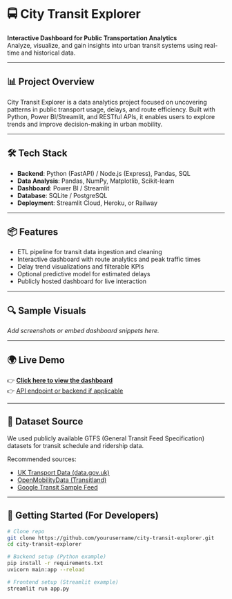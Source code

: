 # 🚍 City Transit Explorer

**Interactive Dashboard for Public Transportation Analytics**  
Analyze, visualize, and gain insights into urban transit systems using real-time and historical data.

---

## 📊 Project Overview

City Transit Explorer is a data analytics project focused on uncovering patterns in public transport usage, delays, and route efficiency. Built with Python, Power BI/Streamlit, and RESTful APIs, it enables users to explore trends and improve decision-making in urban mobility.

---

## 🛠 Tech Stack

- **Backend**: Python (FastAPI) / Node.js (Express), Pandas, SQL
- **Data Analysis**: Pandas, NumPy, Matplotlib, Scikit-learn
- **Dashboard**: Power BI / Streamlit
- **Database**: SQLite / PostgreSQL
- **Deployment**: Streamlit Cloud, Heroku, or Railway

---

## 📦 Features

- ETL pipeline for transit data ingestion and cleaning
- Interactive dashboard with route analytics and peak traffic times
- Delay trend visualizations and filterable KPIs
- Optional predictive model for estimated delays
- Publicly hosted dashboard for live interaction

---

## 🔍 Sample Visuals

_Add screenshots or embed dashboard snippets here._

---

## 🌍 Live Demo

👉 [**Click here to view the dashboard**](#)  
👉 [API endpoint or backend if applicable](#)

---

## 📁 Dataset Source

We used publicly available GTFS (General Transit Feed Specification) datasets for transit schedule and ridership data.

Recommended sources:
- [UK Transport Data (data.gov.uk)](https://data.gov.uk/dataset)
- [OpenMobilityData (Transitland)](https://transit.land/)
- [Google Transit Sample Feed](https://developers.google.com/transit/gtfs/examples/gtfs-example)

---

## 🚀 Getting Started (For Developers)

```bash
# Clone repo
git clone https://github.com/yourusername/city-transit-explorer.git
cd city-transit-explorer

# Backend setup (Python example)
pip install -r requirements.txt
uvicorn main:app --reload

# Frontend setup (Streamlit example)
streamlit run app.py
